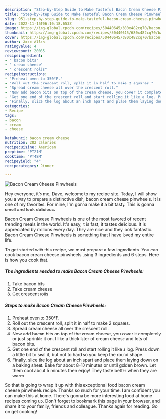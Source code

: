 ```yaml
---
description: "Step-by-Step Guide to Make Tasteful Bacon Cream Cheese Pinwheels"
title: "Step-by-Step Guide to Make Tasteful Bacon Cream Cheese Pinwheels"
slug: 951-step-by-step-guide-to-make-tasteful-bacon-cream-cheese-pinwheels
date: 2022-11-15T06:10:18.653Z
image: https://img-global.cpcdn.com/recipes/50440645/680x482cq70/bacon-cream-cheese-pinwheels-recipe-main-photo.jpg
thumbnail: https://img-global.cpcdn.com/recipes/50440645/680x482cq70/bacon-cream-cheese-pinwheels-recipe-main-photo.jpg
cover: https://img-global.cpcdn.com/recipes/50440645/680x482cq70/bacon-cream-cheese-pinwheels-recipe-main-photo.jpg
author: Jose Allen
ratingvalue: 4
reviewcount: 20085
recipeingredient:
- " bacon bits"
- " cream cheese"
- " crescent rolls"
recipeinstructions:
- "Preheat oven to 350°F."
- "Roll out the crescent roll, split it in half to make 2 squares."
- "Spread cream cheese all over the crescent roll."
- "Now add bacon bits on top of the cream cheese, you cover it completely or just sprinkle it on. I like a thick later of cream cheese and lots of bacon bits."
- "Get one end of the crescent roll and start rolling it like a log. Press down a little bit to seal it, but not to hard so you keep the round shape."
- "Finally, slice the log about an inch apart and place them laying down on a baking sheet. Bake for about 8-10 minutes or until golden brown. Let them cool about 5 minutes then enjoy! They taste better when they are warm."
categories:
- Recipe
tags:
- bacon
- cream
- cheese

katakunci: bacon cream cheese 
nutrition: 282 calories
recipecuisine: American
preptime: "PT21M"
cooktime: "PT48M"
recipeyield: "4"
recipecategory: Dinner

---
```



![Bacon Cream Cheese Pinwheels](https://img-global.cpcdn.com/recipes/50440645/680x482cq70/bacon-cream-cheese-pinwheels-recipe-main-photo.jpg)

Hey everyone, it's me, Dave, welcome to my recipe site. Today, I will show you a way to prepare a distinctive dish, bacon cream cheese pinwheels. It is one of my favorites. For mine, I'm gonna make it a bit tasty. This is gonna smell and look delicious.

Bacon Cream Cheese Pinwheels is one of the most favored of recent trending meals in the world. It's easy, it is fast, it tastes delicious. It is appreciated by millions every day. They are nice and they look fantastic. Bacon Cream Cheese Pinwheels is something that I have loved my entire life.




To get started with this recipe, we must prepare a few ingredients. You can cook bacon cream cheese pinwheels using 3 ingredients and 6 steps. Here is how you cook that.

<!--inarticleads1-->

##### The ingredients needed to make Bacon Cream Cheese Pinwheels:

1. Take  bacon bits
1. Take  cream cheese
1. Get  crescent rolls




<!--inarticleads2-->

##### Steps to make Bacon Cream Cheese Pinwheels:

1. Preheat oven to 350°F.
1. Roll out the crescent roll, split it in half to make 2 squares.
1. Spread cream cheese all over the crescent roll.
1. Now add bacon bits on top of the cream cheese, you cover it completely or just sprinkle it on. I like a thick later of cream cheese and lots of bacon bits.
1. Get one end of the crescent roll and start rolling it like a log. Press down a little bit to seal it, but not to hard so you keep the round shape.
1. Finally, slice the log about an inch apart and place them laying down on a baking sheet. Bake for about 8-10 minutes or until golden brown. Let them cool about 5 minutes then enjoy! They taste better when they are warm.




So that is going to wrap it up with this exceptional food bacon cream cheese pinwheels recipe. Thanks so much for your time. I am confident you can make this at home. There's gonna be more interesting food at home recipes coming up. Don't forget to bookmark this page in your browser, and share it to your family, friends and colleague. Thanks again for reading. Go on get cooking!
